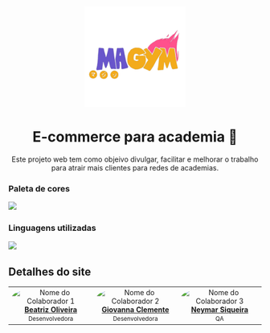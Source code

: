 
<div align="center">
<img src="https://github.com/Gigiovh/Gym/blob/main/img/loho.png" width="200px">
<h1 align="center">E-commerce para academia 💪</h1>


<p>Este projeto web tem como objeivo divulgar, facilitar e melhorar o trabalho para atrair mais clientes para redes de academias.</p></div>
<h3>Paleta de cores</h3>
 <img src="https://github.com/user-attachments/assets/46c21ed7-3c95-460d-8642-d263aacabb28" width="400px">
<h3>Linguagens utilizadas</h3>
  <a href="https://skillicons.dev">
    <img src="https://skillicons.dev/icons?i=html,css,javascript,php" />
  </a>
<h2>Detalhes do site </h2>
<table>
  <tr>
    <td align="center">
      <img src="https://github.com/beaxx.png" width="100px;" style="border-radius:50%;" alt="Nome do Colaborador 1"/>
      <br /><a href="https://github.com/beaxx"><b>Beatriz Oliveira</b></a>
      <br /><small>Desenvolvedora</small>
    </td>
    <td align="center">
      <img src="https://github.com/Gigiovh.png" width="100px;" style="border-radius:50%;" alt="Nome do Colaborador 2"/>
      <br /><a href="https://github.com/Gigiovh"><b>Giovanna Clemente</b></a>
      <br /><small>Desenvolvedora</small>
    </td>
    <td align="center">
      <img src="https://github.com/neymarsd.png" width="100px;" style="border-radius:50%;" alt="Nome do Colaborador 3"/>
      <br /><a href="https://github.com/neymarsd"><b>Neymar Siqueira</b></a>
      <br /><small>QA</small>
    </td>
  </tr>
</table>
